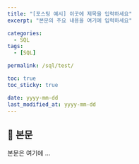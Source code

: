 ```yaml
---
title: "[포스팅 예시] 이곳에 제목을 입력하세요"
excerpt: "본문의 주요 내용을 여기에 입력하세요"

categories:
  - SQL
tags:
  - [SQL]

permalink: /sql/test/

toc: true
toc_sticky: true

date: yyyy-mm-dd
last_modified_at: yyyy-mm-dd
---
```


## 🦥 본문

본문은 여기에 ...
